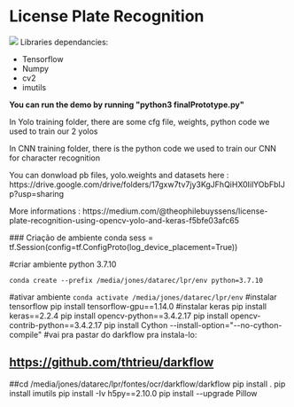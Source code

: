 # License Plate Recognition
<img src="readmeimg.png"/>
Libraries dependancies:
  <ul>
  <li>Tensorflow</li>
  <li>Numpy</li>
  <li>cv2</li>
  <li>imutils</li>
  </ul>
  
  <strong>You can run the demo by running "python3 finalPrototype.py"</strong>
  
  <p>In Yolo training folder, there are some cfg file, weights, python code we used to train our 2 yolos</p>
  <p>In CNN training folder, there is the python code we used to train our CNN for character recognition</p>
  <p>You can donwload pb files, yolo.weights and datasets here : https://drive.google.com/drive/folders/17gxw7tv7jy3KgJFhQiHX0IilYObFbIJp?usp=sharing </p>
 <p> More informations : https://medium.com/@theophilebuyssens/license-plate-recognition-using-opencv-yolo-and-keras-f5bfe03afc65 </p>    
 ### Criação de ambiente conda 
sess = tf.Session(config=tf.ConfigProto(log_device_placement=True))

#criar ambiente python 3.7.10  

`conda create --prefix /media/jones/datarec/lpr/env python=3.7.10`

#ativar ambiente
`conda activate /media/jones/datarec/lpr/env`
#instalar tensorflow
pip install tensorflow-gpu==1.14.0
#instalar keras
pip install keras==2.2.4
pip install opencv-python==3.4.2.17
pip install opencv-contrib-python==3.4.2.17
pip install Cython --install-option="--no-cython-compile"
#vai pra pastar do darkflow pra instala-lo:
## https://github.com/thtrieu/darkflow
##cd /media/jones/datarec/lpr/fontes/ocr/darkflow/darkflow
pip install .
pip install imutils
pip install -Iv h5py==2.10.0
pip install --upgrade Pillow

